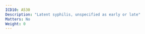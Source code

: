 ```yaml
---
ICD10: A530
Description: "Latent syphilis, unspecified as early or late"
Matters: No
Weight: 0
---
```

